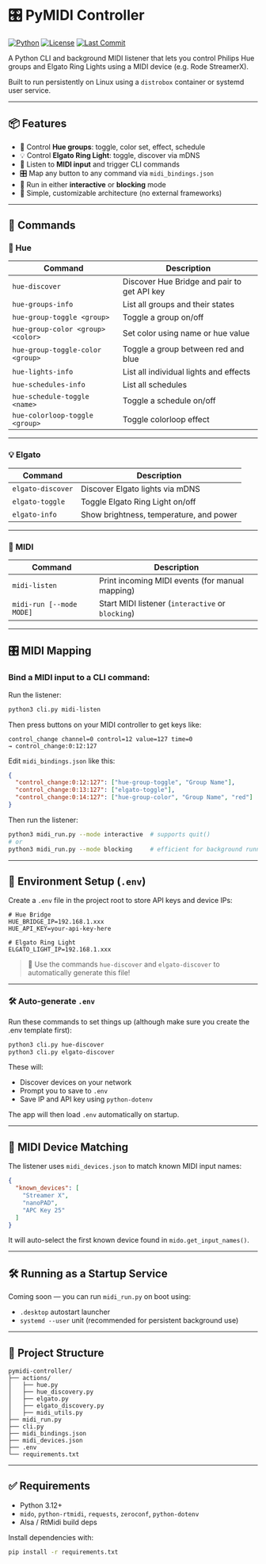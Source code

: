 # 🎛️ PyMIDI Controller

[![Python](https://img.shields.io/badge/python-3.12%2B-blue)](https://www.python.org/downloads/)
[![License](https://img.shields.io/github/license/AlexSandilands/pymidi-controller)](https://github.com/AlexSandilands/pymidi-controller/blob/main/LICENSE)
[![Last Commit](https://img.shields.io/github/last-commit/AlexSandilands/pymidi-controller)](https://github.com/AlexSandilands/pymidi-controller/commits/main)

A Python CLI and background MIDI listener that lets you control Philips Hue groups and Elgato Ring Lights using a MIDI device (e.g. Rode StreamerX).

Built to run persistently on Linux using a `distrobox` container or systemd user service.

---

## 📦 Features

- 🔆 Control **Hue groups**: toggle, color set, effect, schedule
- 💡 Control **Elgato Ring Light**: toggle, discover via mDNS
- 🎹 Listen to **MIDI input** and trigger CLI commands
- 🎛️ Map any button to any command via `midi_bindings.json`
- 🧠 Run in either **interactive** or **blocking** mode
- 🧽 Simple, customizable architecture (no external frameworks)

---

## 🚀 Commands

### 🧠 Hue

| Command                         | Description                                |
|--------------------------------|--------------------------------------------|
| `hue-discover`                 | Discover Hue Bridge and pair to get API key |
| `hue-groups-info`              | List all groups and their states           |
| `hue-group-toggle <group>`     | Toggle a group on/off                      |
| `hue-group-color <group> <color>` | Set color using name or hue value       |
| `hue-group-toggle-color <group>` | Toggle a group between red and blue    |
| `hue-lights-info`              | List all individual lights and effects     |
| `hue-schedules-info`           | List all schedules                         |
| `hue-schedule-toggle <name>`   | Toggle a schedule on/off                   |
| `hue-colorloop-toggle <group>` | Toggle colorloop effect                    |

---

### 💡 Elgato

| Command             | Description                                 |
|---------------------|---------------------------------------------|
| `elgato-discover`   | Discover Elgato lights via mDNS             |
| `elgato-toggle`     | Toggle Elgato Ring Light on/off             |
| `elgato-info`       | Show brightness, temperature, and power     |

---

### 🎹 MIDI

| Command                    | Description                                     |
|----------------------------|-------------------------------------------------|
| `midi-listen`              | Print incoming MIDI events (for manual mapping) |
| `midi-run [--mode MODE]`   | Start MIDI listener (`interactive` or `blocking`) |

---

## 🎛️ MIDI Mapping

### Bind a MIDI input to a CLI command:

Run the listener:

```bash
python3 cli.py midi-listen
```

Then press buttons on your MIDI controller to get keys like:

```
control_change channel=0 control=12 value=127 time=0
→ control_change:0:12:127
```

Edit `midi_bindings.json` like this:

```json
{
  "control_change:0:12:127": ["hue-group-toggle", "Group Name"],
  "control_change:0:13:127": ["elgato-toggle"],
  "control_change:0:14:127": ["hue-group-color", "Group Name", "red"]
}
```

Then run the listener:

```bash
python3 midi_run.py --mode interactive  # supports quit()
# or
python3 midi_run.py --mode blocking     # efficient for background running
```
---

## 🔐 Environment Setup (`.env`)

Create a `.env` file in the project root to store API keys and device IPs:

```env
# Hue Bridge
HUE_BRIDGE_IP=192.168.1.xxx
HUE_API_KEY=your-api-key-here

# Elgato Ring Light
ELGATO_LIGHT_IP=192.168.1.xxx
```

> 🧠 Use the commands `hue-discover` and `elgato-discover` to automatically generate this file!

---

### 🛠 Auto-generate `.env`

Run these commands to set things up (although make sure you create the .env template first):

```bash
python3 cli.py hue-discover
python3 cli.py elgato-discover
```

These will:
- Discover devices on your network
- Prompt you to save to `.env`
- Save IP and API key using `python-dotenv`

The app will then load `.env` automatically on startup.

---

## 🧠 MIDI Device Matching

The listener uses `midi_devices.json` to match known MIDI input names:

```json
{
  "known_devices": [
    "Streamer X",
    "nanoPAD",
    "APC Key 25"
  ]
}
```

It will auto-select the first known device found in `mido.get_input_names()`.

---

## 🛠 Running as a Startup Service

Coming soon — you can run `midi_run.py` on boot using:

- `.desktop` autostart launcher
- `systemd --user` unit (recommended for persistent background use)

---

## 📂 Project Structure

```
pymidi-controller/
├── actions/
│   ├── hue.py
│   ├── hue_discovery.py
│   ├── elgato.py
│   ├── elgato_discovery.py
│   ├── midi_utils.py
├── midi_run.py
├── cli.py
├── midi_bindings.json
├── midi_devices.json
├── .env
└── requirements.txt
```

---

## ✅ Requirements

- Python 3.12+
- `mido`, `python-rtmidi`, `requests`, `zeroconf`, `python-dotenv`
- Alsa / RtMidi build deps

Install dependencies with:

```bash
pip install -r requirements.txt
```
